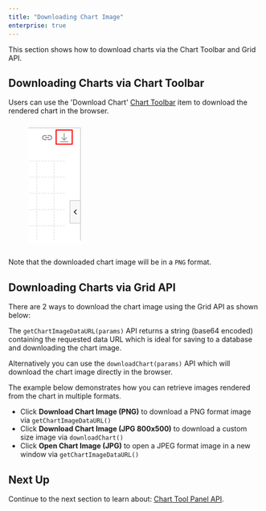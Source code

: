```yaml
---
title: "Downloading Chart Image"
enterprise: true
---
```


This section shows how to download charts via the Chart Toolbar and Grid API.

## Downloading Charts via Chart Toolbar

Users can use the 'Download Chart' [Chart Toolbar](/integrated-charts-toolbar/) item to download the rendered
chart in the browser.

<div style="display: flex; margin-bottom: 25px; margin-top: 25px; margin-left: 40px;">
    <div style="flex: 1 1 0">
        <img src="resources/chart-toolbar-download.png" alt="Chart Toolbar Download button"/>
    </div>
</div>

Note that the downloaded chart image will be in a `PNG` format.

## Downloading Charts via Grid API

There are 2 ways to download the chart image using the Grid API as shown below:

<api-documentation source='grid-api/api.json' section='charts' names='["getChartImageDataURL", "downloadChart"]'></api-documentation>

The `getChartImageDataURL(params)` API returns a string (base64 encoded) containing the requested data URL which is
ideal for saving to a database and downloading the chart image.

Alternatively you can use the `downloadChart(params)` API which will download the chart image directly in the browser.

The example below demonstrates how you can retrieve images rendered from the chart in multiple formats.

- Click **Download Chart Image (PNG)** to download a PNG format image via `getChartImageDataURL()`
- Click **Download Chart Image (JPG 800x500)** to download a custom size image via `downloadChart()`
- Click **Open Chart Image (JPG)** to open a JPEG format image in a new window via `getChartImageDataURL()`

<grid-example title='Downloading Chart Image' name='downloading-chart-image' type='generated' options='{ "exampleHeight": 800, "enterprise": true, "modules": ["clientside", "menu", "charts"], "myGridReference": 1 }'></grid-example>

## Next Up

Continue to the next section to learn about: [Chart Tool Panel API](/integrated-charts-api-chart-tool-panel/).


